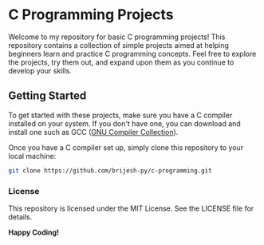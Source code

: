 # C Programming Projects

Welcome to my repository for basic C programming projects! This repository contains a collection of simple projects aimed at helping beginners learn and practice C programming concepts. Feel free to explore the projects, try them out, and expand upon them as you continue to develop your skills.

## Getting Started

To get started with these projects, make sure you have a C compiler installed on your system. If you don't have one, you can download and install one such as GCC ([GNU Compiler Collection](https://gcc.gnu.org/)).

Once you have a C compiler set up, simply clone this repository to your local machine:

```bash
git clone https://github.com/brijesh-py/c-programming.git
```

### License
This repository is licensed under the MIT License. See the LICENSE file for details.

**Happy Coding!**
